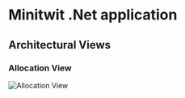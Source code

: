 # Minitwit .Net application

## Architectural Views

### Allocation View
![Allocation View](/../screenshots/architecturalViews/minitwit_allocation_view_1.png?raw=true "Allocation View")
